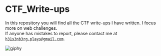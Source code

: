 # CTF_Write-ups
In this repository you will find all the CTF write-ups I have written. I focus more on web challenges.<br>
If anyone has mistakes to report, please contact me at <code>h31s3nb3rg.plays@gmail.com</code>.

![giphy](https://user-images.githubusercontent.com/66698256/229468137-ccdd3751-88a5-42b0-8cff-e1375f0d2181.gif)
